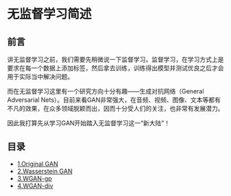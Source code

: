  

# 无监督学习简述

## 前言

讲无监督学习之前，我们需要先稍微说一下监督学习。监督学习，在学习方式上是要求在每一个数据上添加标签，然后拿去训练，训练得出模型并测试优良之后才会用于实际当中解决问题。

而在无监督学习这里有一个研究方向十分有趣——生成对抗网络（General Adversarial Nets）。目前来看GAN非常强大，在音频、视频、图像、文本等都有不凡的效果，在众多领域脱颖而出，因而十分受人们的关注，也非常有发展潜力。

因此我打算先从学习GAN开始踏入无监督学习这一“新大陆”！

## 目录

- [1.Original GAN](https://github.com/BreezeShane/Unsupervised-Learning/blob/master/Generative%20Adversaria%20Networks.py)
- [2.Wasserstein GAN](https://github.com/BreezeShane/Unsupervised-Learning/blob/master/Wasserstein%20Generative%20Adversaria%20Networks.py)
- [3.WGAN-gp](https://github.com/BreezeShane/Unsupervised-Learning/blob/master/WGAN-gp.py)
- [4.WGAN-div](https://github.com/BreezeShane/Unsupervised-Learning/blob/master/WGAN-div.py)
